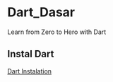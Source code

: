 # Dart_Dasar
Learn from Zero to Hero with Dart

## Instal Dart
[Dart Instalation](https://dart.dev/get-dart)
